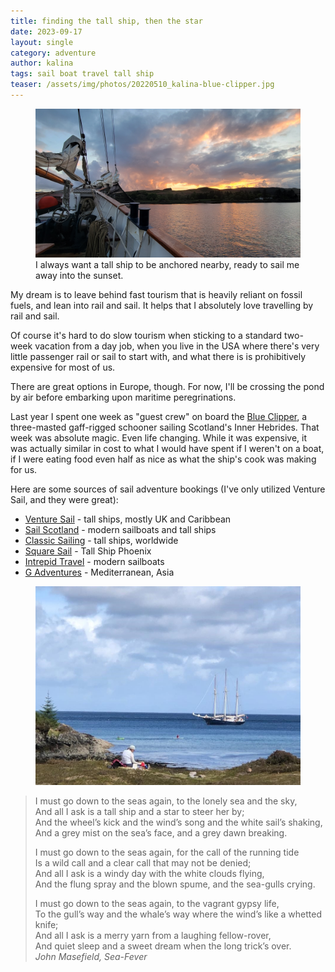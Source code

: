 ```yaml
---
title: finding the tall ship, then the star
date: 2023-09-17
layout: single
category: adventure
author: kalina
tags: sail boat travel tall ship
teaser: /assets/img/photos/20220510_kalina-blue-clipper.jpg
---
```

<figure>
<a href="/assets/img/photos/20220511_blue-clipper-sunset.jpg"><img src="/assets/img/photos/20220511_blue-clipper-sunset.jpg"></a>
<figcaption>I always want a tall ship to be anchored nearby, ready to sail me away into the sunset.</figcaption>
</figure>
My dream is to leave behind fast tourism that is heavily reliant on fossil fuels, and lean into rail and sail. It helps that I absolutely love travelling by rail and sail.

Of course it's hard to do slow tourism when sticking to a standard two-week vacation from a day job, when you live in the USA where there's very little passenger rail or sail to start with, and what there is is prohibitively expensive for most of us.

There are great options in Europe, though. For now, I'll be crossing the pond by air before embarking upon maritime peregrinations.

Last year I spent one week as "guest crew" on board the [Blue Clipper](https://www.maybe-sailing.com/ship/blue-clipper/), a three-masted gaff-rigged schooner sailing Scotland's Inner Hebrides.  That week was absolute magic. Even life changing. While it was expensive, it was actually similar in cost to what I would have spent if I weren't on a boat, if I were eating food even half as nice as what the ship's cook was making for us.

Here are some sources of sail adventure bookings (I've only utilized Venture Sail, and they were great):

* [Venture Sail](https://venturesailholidays.com/) - tall ships, mostly UK and Caribbean
* [Sail Scotland](https://sailscotland.co.uk/sail/?category=39) - modern sailboats and tall ships
* [Classic Sailing](https://classic-sailing.com/) - tall ships, worldwide
* [Square Sail](https://square-sail.com/) - Tall Ship Phoenix
* [Intrepid Travel](https://www.intrepidtravel.com/us/theme/sailing) - modern sailboats
* [G Adventures](https://www.gadventures.com/travel-styles/cruising/sailing/) - Mediterranean, Asia

<figure>
    <a href="/assets/img/photos/20220510_kalina-blue-clipper.jpg"><img src="/assets/img/photos/20220510_kalina-blue-clipper.jpg"></a>
</figure>

> I must go down to the seas again, to the lonely sea and the sky,  
> And all I ask is a tall ship and a star to steer her by;  
> And the wheel’s kick and the wind’s song and the white sail’s shaking,  
> And a grey mist on the sea’s face, and a grey dawn breaking.  
>  
> I must go down to the seas again, for the call of the running tide  
> Is a wild call and a clear call that may not be denied;  
> And all I ask is a windy day with the white clouds flying,  
> And the flung spray and the blown spume, and the sea-gulls crying.  
>  
> I must go down to the seas again, to the vagrant gypsy life,  
> To the gull’s way and the whale’s way where the wind’s like a whetted knife;  
> And all I ask is a merry yarn from a laughing fellow-rover,  
> And quiet sleep and a sweet dream when the long trick’s over.  
> <cite>John Masefield, Sea-Fever</cite>